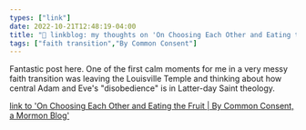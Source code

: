 ```yaml
---
types: ["link"]
date: 2022-10-21T12:48:19-04:00
title: "🔗 linkblog: my thoughts on 'On Choosing Each Other and Eating the Fruit | By Common Consent, a Mormon Blog'"
tags: ["faith transition","By Common Consent"]
---
```

Fantastic post here. One of the first calm moments for me in a very messy faith transition was leaving the Louisville Temple and thinking about how central Adam and Eve's "disobedience" is in Latter-day Saint theology.
 

[link to 'On Choosing Each Other and Eating the Fruit | By Common Consent, a Mormon Blog'](https://bycommonconsent.com/2022/10/21/on-choosing-each-other-and-eating-the-fruit/)
